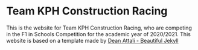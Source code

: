 # Team KPH Construction Racing

This is the website for Team KPH Construction Racing, who are competing in the F1 in Schools Competition for the academic year of 2020/2021. This website is based on a template made by [Dean Attali - Beautiful Jekyll](https://beautifuljekyll.com/)
